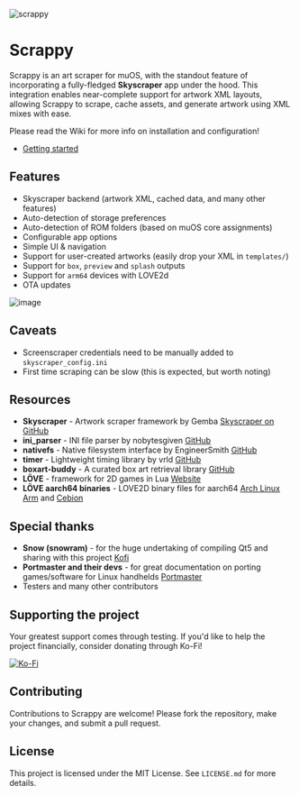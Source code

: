 ![scrappy](https://github.com/user-attachments/assets/78e48f14-45a8-427d-99ba-80f20ba018dd)
# Scrappy
Scrappy is an art scraper for muOS, with the standout feature of incorporating a fully-fledged **Skyscraper** app under the hood. This integration enables near-complete support for artwork XML layouts, allowing Scrappy to scrape, cache assets, and generate artwork using XML mixes with ease.

Please read the Wiki for more info on installation and configuration!
* [Getting started](https://github.com/gabrielfvale/scrappy/wiki/Getting-Started)

## Features
* Skyscraper backend (artwork XML, cached data, and many other features)
* Auto-detection of storage preferences
* Auto-detection of ROM folders (based on muOS core assignments)
* Configurable app options
* Simple UI & navigation
* Support for user-created artworks (easily drop your XML in `templates/`)
* Support for `box`, `preview` and `splash` outputs
* Support for `arm64` devices with LOVE2d
* OTA updates

![image](https://github.com/user-attachments/assets/3f22110f-9df0-4ee6-80f5-e83f42dd1052)

## Caveats
* Screenscraper credentials need to be manually added to `skyscraper_config.ini`
* First time scraping can be slow (this is expected, but worth noting)

## Resources

- **Skyscraper** - Artwork scraper framework by Gemba [Skyscraper on GitHub](https://github.com/Gemba/skyscraper)
- **ini_parser** - INI file parser by nobytesgiven [GitHub](https://github.com/nobytesgiven/ini_parser)
- **nativefs** - Native filesystem interface by EngineerSmith [GitHub](https://github.com/EngineerSmith/nativefs)
- **timer** - Lightweight timing library by vrld [GitHub](https://github.com/vrld/hump)
- **boxart-buddy** - A curated box art retrieval library [GitHub](https://github.com/boxart-buddy/boxart-buddy)
- **LÖVE** - framework for 2D games in Lua [Website](https://love2d.org/)
- **LÖVE aarch64 binaries** - LOVE2D binary files for aarch64 [Arch Linux Arm](https://archlinuxarm.org/packages/aarch64/love) and [Cebion](https://github.com/Cebion/love2d_aarch64)

## Special thanks

- **Snow (snowram)** - for the huge undertaking of compiling Qt5 and sharing with this project [Kofi](https://ko-fi.com/snowram)
- **Portmaster and their devs** - for great documentation on porting games/software for Linux handhelds [Portmaster](https://portmaster.games/porting.html)
- Testers and many other contributors

## Supporting the project
Your greatest support comes through testing. If you'd like to help the project financially, consider donating through Ko-Fi!

[![Ko-Fi](https://img.shields.io/badge/Ko--fi-F16061?style=for-the-badge&logo=ko-fi&logoColor=white)](https://ko-fi.com/gabrielfvale)

## Contributing

Contributions to Scrappy are welcome! Please fork the repository, make your changes, and submit a pull request.

## License

This project is licensed under the MIT License. See `LICENSE.md` for more details.
